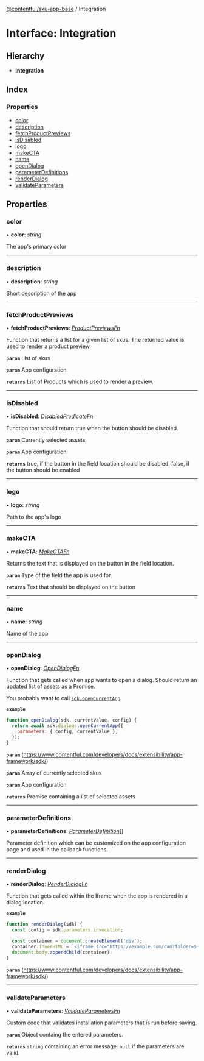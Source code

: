 [@contentful/sku-app-base](../README.md) / Integration

# Interface: Integration

## Hierarchy

* **Integration**

## Index

### Properties

* [color](integration.md#color)
* [description](integration.md#description)
* [fetchProductPreviews](integration.md#fetchproductpreviews)
* [isDisabled](integration.md#isdisabled)
* [logo](integration.md#logo)
* [makeCTA](integration.md#makecta)
* [name](integration.md#name)
* [openDialog](integration.md#opendialog)
* [parameterDefinitions](integration.md#parameterdefinitions)
* [renderDialog](integration.md#renderdialog)
* [validateParameters](integration.md#validateparameters)

## Properties

### color

• **color**: *string*

The app's primary color

___

### description

• **description**: *string*

Short description of the app

___

### fetchProductPreviews

• **fetchProductPreviews**: [*ProductPreviewsFn*](../README.md#productpreviewsfn)

Function that returns a list for a given list of skus. The returned value is used to render a product preview.

**`param`** List of skus

**`param`** App configuration

**`returns`** List of Products which is used to render a preview.

___

### isDisabled

• **isDisabled**: [*DisabledPredicateFn*](../README.md#disabledpredicatefn)

Function that should return true when the button should be disabled.

**`param`** Currently selected assets

**`param`** App configuration

**`returns`** true, if the button in the field location should be disabled. false, if the button should be enabled

___

### logo

• **logo**: *string*

Path to the app's logo

___

### makeCTA

• **makeCTA**: [*MakeCTAFn*](../README.md#makectafn)

Returns the text that is displayed on the button in the field location.

**`param`** Type of the field the app is used for.

**`returns`** Text that should be displayed on the button

___

### name

• **name**: *string*

Name of the app

___

### openDialog

• **openDialog**: [*OpenDialogFn*](../README.md#opendialogfn)

Function that gets called when app wants to open a dialog. Should return an updated list of assets as a Promise.

You probably want to call [`sdk.openCurrentApp`](https://www.contentful.com/developers/docs/extensibility/app-framework/sdk/#open-the-current-app-in-a-dialog).

**`example`** 
```javascript
function openDialog(sdk, currentValue, config) {
  return await sdk.dialogs.openCurrentApp({
    parameters: { config, currentValue },
  });
}
```

**`param`** (https://www.contentful.com/developers/docs/extensibility/app-framework/sdk/)

**`param`** Array of currently selected skus

**`param`** App configuration

**`returns`** Promise containing a list of selected assets

___

### parameterDefinitions

• **parameterDefinitions**: [*ParameterDefinition*](parameterdefinition.md)[]

Parameter definition which can be customized on the app configuration page and used in the callback functions.

___

### renderDialog

• **renderDialog**: [*RenderDialogFn*](../README.md#renderdialogfn)

Function that gets called within the Iframe when the app is rendered in a dialog location.

**`example`** 
```javascript
function renderDialog(sdk) {
  const config = sdk.parameters.invocation;

  const container = document.createElement('div');
  container.innerHTML = `<iframe src="https://example.com/dam?folder=${config.folder}" width="400" height="650" style="border:none;"/>`;
  document.body.appendChild(container);
}
```

**`param`** (https://www.contentful.com/developers/docs/extensibility/app-framework/sdk/)

___

### validateParameters

• **validateParameters**: [*ValidateParametersFn*](../README.md#validateparametersfn)

Custom code that validates installation parameters that is run before saving.

**`param`** Object containg the entered parameters.

**`returns`** `string` containing an error message. `null` if the parameters are valid.
